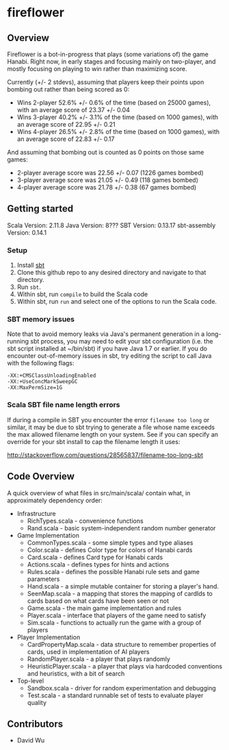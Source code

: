# fireflower

## Overview
Fireflower is a bot-in-progress that plays (some variations of) the game Hanabi. Right now, in early stages and focusing mainly on two-player, and mostly focusing on playing to win rather than maximizing score.

Currently (+/- 2 stdevs), assuming that players keep their points upon bombing out rather than being scored as 0:
* Wins 2-player 52.6% +/- 0.6% of the time (based on 25000 games), with an average score of 23.37 +/- 0.04
* Wins 3-player 40.2% +/- 3.1% of the time (based on  1000 games), with an average score of 22.95 +/- 0.21
* Wins 4-player 26.5% +/- 2.8% of the time (based on  1000 games), with an average score of 22.83 +/- 0.17

And assuming that bombing out is counted as 0 points on those same games:
* 2-player average score was 22.56 +/- 0.07 (1226 games bombed)
* 3-player average score was 21.05 +/- 0.49 (118 games bombed)
* 4-player average score was 21.78 +/- 0.38 (67 games bombed)

## Getting started

Scala Version: 2.11.8
Java Version: 8???
SBT Version: 0.13.17
sbt-assembly Version: 0.14.1

### Setup
1. Install [sbt](http://www.scala-sbt.org/download.html)
2. Clone this github repo to any desired directory and navigate to that directory.
3. Run `sbt`.
4. Within sbt, run `compile` to build the Scala code
5. Within sbt, run `run` and select one of the options to run the Scala code.

### SBT memory issues

Note that to avoid memory leaks via Java's permanent generation in a long-running sbt process,
you may need to edit your sbt configuration (i.e. the sbt script installed at ~/bin/sbt) if
you have Java 1.7 or earlier. If you do encounter out-of-memory issues in sbt, try editing the script
to call Java with the following flags:

    -XX:+CMSClassUnloadingEnabled
    -XX:+UseConcMarkSweepGC
    -XX:MaxPermSize=1G

### Scala SBT file name length errors

If during a compile in SBT you encounter the error `filename too long` or similar, it may be due to sbt trying to generate a file whose name exceeds the max allowed filename length on your system. See if you can specify an override for your sbt install to cap the filename length it uses:

http://stackoverflow.com/questions/28565837/filename-too-long-sbt

## Code Overview

A quick overview of what files in src/main/scala/ contain what, in approximately dependency order:
* Infrastructure
  * RichTypes.scala - convenience functions
  * Rand.scala - basic system-independent random number generator
* Game Implementation
  * CommonTypes.scala - some simple types and type aliases
  * Color.scala - defines Color type for colors of Hanabi cards
  * Card.scala - defines Card type for Hanabi cards
  * Actions.scala - defines types for hints and actions
  * Rules.scala - defines the possible Hanabi rule sets and game parameters
  * Hand.scala - a simple mutable container for storing a player's hand.
  * SeenMap.scala - a mapping that stores the mapping of cardIds to cards based on what cards have been seen or not
  * Game.scala - the main game implementation and rules
  * Player.scala - interface that players of the game need to satisfy
  * Sim.scala - functions to actually run the game with a group of players
* Player Implementation
  * CardPropertyMap.scala - data structure to remember properties of cards, used in implementation of AI players
  * RandomPlayer.scala - a player that plays randomly
  * HeuristicPlayer.scala - a player that plays via hardcoded conventions and heuristics, with a bit of search
* Top-level
  * Sandbox.scala - driver for random experimentation and debugging
  * Test.scala - a standard runnable set of tests to evaluate player quality

## Contributors

* David Wu
